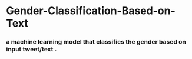 # Gender-Classification-Based-on-Text

### a machine learning model that classifies the gender based on input tweet/text .
